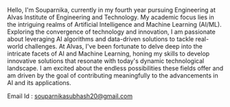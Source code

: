 Hello, I'm Souparnika, currently in my fourth year pursuing Engineering at Alvas Institute of Engineering and Technology. My academic focus lies in the intriguing realms of Artificial Intelligence and Machine Learning (AI/ML). Exploring the convergence of technology and innovation, I am passionate about leveraging AI algorithms and data-driven solutions to tackle real-world challenges. At Alvas, I've been fortunate to delve deep into the intricate facets of AI and Machine Learning, honing my skills to develop innovative solutions that resonate with today's dynamic technological landscape. I am excited about the endless possibilities these fields offer and am driven by the goal of contributing meaningfully to the advancements in AI and its applications.

Email Id : souparnikasubhash20@gmail.com
